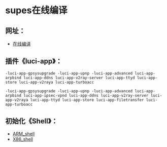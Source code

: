 # supes在线编译
## 网址：
* [在线编译](https://supes.top/)
## 插件《luci-app》：
```
-luci-app-gpsysupgrade -luci-app-upnp -luci-app-advanced luci-app-arpbind luci-app-ddns luci-app-v2ray-server luci-app-ttyd luci-app-store luci-app-v2raya luci-app-turboacc
```
```
-luci-app-gpsysupgrade -luci-app-upnp -luci-app-advanced luci-app-arpbind luci-app-ipsec-vpnd luci-app-ddns luci-app-v2ray-server luci-app-v2raya luci-app-ttyd luci-app-store luci-app-filetransfer luci-app-turboacc
```
## 初始化《Shell》：
* [ARM_shell](https://github.com/3wking/Private/blob/main/OpenWrt/Shell/arm.md)
* [X86_shell](https://github.com/3wking/Private/blob/main/OpenWrt/Shell/x86.md)